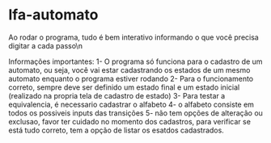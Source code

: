 # lfa-automato
Ao rodar o programa, tudo é bem interativo informando o que você precisa digitar a cada passo\n

Informações importantes:
1- O programa só funciona para o cadastro de um automato, ou seja, você vai estar cadastrando os estados de um mesmo automato enquanto o programa estiver rodando
2- Para o funcionamento correto, sempre deve ser definido um estado final e um estado inicial (realizado na propria tela de cadastro de estado)
3- Para testar a equivalencia, é necessario cadastrar o alfabeto
4- o alfabeto consiste em todos os possiveis inputs das transições
5- não tem opções de alteração ou exclusao, favor ter cuidado no momento dos cadastros, para verificar se está tudo correto, tem a opção de listar os esatdos cadastrados.

